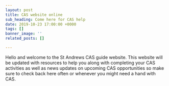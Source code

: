 ```yaml
---
layout: post
title: CAS website online
sub_heading: Come here for CAS help
date: 2019-10-23 17:00:00 +0000
tags: []
banner_image: ''
related_posts: []

---
```

Hello and welcome to the St Andrews CAS guide website. This website will be updated with resources to help you along with completing your CAS activities as well as news updates on upcoming CAS opportunities so make sure to check back here often or whenever you might need a hand with CAS.